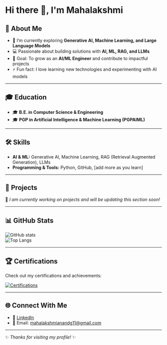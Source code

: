 # Hi there 👋, I'm Mahalakshmi

## 🚀 About Me
- 🌱 I’m currently exploring **Generative AI, Machine Learning, and Large Language Models**
- 💻 Passionate about building solutions with **AI, ML, RAG, and LLMs**
- 🎯 Goal: To grow as an **AI/ML Engineer** and contribute to impactful projects
- ⚡ Fun fact: I love learning new technologies and experimenting with AI models

---

## 🎓 Education
- 🎓 **B.E. in Computer Science & Engineering**
- 🎓 **PGP in Artificial Intelligence & Machine Learning (PGPAIML)**

---

## 🛠️ Skills
- **AI & ML:** Generative AI, Machine Learning, RAG (Retrieval Augmented Generation), LLMs  
- **Programming & Tools:** Python, GitHub, [add more as you learn]  

---

## 📂 Projects
🚧 *I am currently working on projects and will be updating this section soon!*  

---

## 📊 GitHub Stats
![GitHub stats](https://github-readme-stats.vercel.app/api?username=YourUserName&show_icons=true&theme=radical)  
![Top Langs](https://github-readme-stats.vercel.app/api/top-langs/?username=YourUserName&layout=compact&theme=radical)

---

## 🏆 Certifications
Check out my certifications and achievements:

[![Certifications](https://img.shields.io/badge/View%20Certifications-🏅-brightgreen)](./certifications.md)

---

## 🌐 Connect With Me
- 💼 [LinkedIn](https://www.linkedin.com/in/mahalakshmiganand)  
- 📧 Email: mahalakshmianandg11@gmail.com  

---
✨ *Thanks for visiting my profile!* ✨
